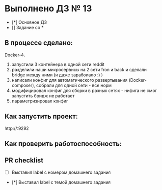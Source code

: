 # Выполнено ДЗ № 13

 - [*] Основное ДЗ
 - [] Задание со *

## В процессе сделано:
Docker-4.

1) запустили 3 контейнера в одной сети reddit
2) разделили наши микросервисы на 2 сети fron и back и сделали bridge между ними (и даже зарабоиало :) )
3) написали конфиг для автоматического развертывания (Docker-composer), собрали для одной сети - все норм
4) модифицировал конфиг для сборки в разных сетях - нифига не смог запустить бридж не работает
5) параметризировал конфиг


## Как запустить проект:

http://<docker-host>:9292

## Как проверить работоспособность:

## PR checklist
 - [ ] Выставил label с номером домашнего задания
 - [*] Выставил label с темой домашнего задания
